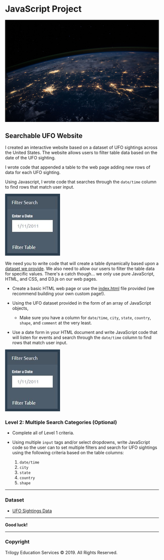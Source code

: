 # JavaScript Project

![NASA](UFO-level-1/nasa.jpg)

## Searchable UFO Website

I created an interactive website based on a dataset of UFO sightings across the United States. The website allows users to filter table data based on the date of the UFO sighting.

I wrote code that appended a table to the web page adding new rows of data for each UFO sighting.

Using Javascript, I wrote code that searches through the `date/time` column to find rows that match user input.

![UFOfilter](UFO-level-1/UFO_date_filter.JPG)

We need you to write code that will create a table dynamically based upon a [dataset we provide](StarterCode/static/js/data.js). We also need to allow our users to filter the table data for specific values. There's a catch though... we only use pure JavaScript, HTML, and CSS, and D3.js on our web pages.

* Create a basic HTML web page or use the [index.html](StarterCode/index.html) file provided (we recommend building your own custom page!).

* Using the UFO dataset provided in the form of an array of JavaScript objects, 

  * Make sure you have a column for `date/time`, `city`, `state`, `country`, `shape`, and `comment` at the very least.

* Use a date form in your HTML document and write JavaScript code that will listen for events and search through the `date/time` column to find rows that match user input.

![UFOfilter](UFO-level-1/UFO_date_filter.JPG)

### Level 2: Multiple Search Categories (Optional)

* Complete all of Level 1 criteria.

* Using multiple `input` tags and/or select dropdowns, write JavaScript code so the user can to set multiple filters and search for UFO sightings using the following criteria based on the table columns:

  1. `date/time`
  2. `city`
  3. `state`
  4. `country`
  5. `shape`

- - -

### Dataset

* [UFO Sightings Data](StarterCode/static/js/data.js)

- - -

**Good luck!**

- - -

### Copyright

Trilogy Education Services © 2019. All Rights Reserved.
